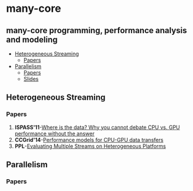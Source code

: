 # many-core
many-core programming, performance analysis and modeling
----

  * [Heterogeneous Streaming](#heterogeneous-streaming)
     * [Papers](#papers)
  * [Parallelism](#parallelism)
     * [Papers](#papers-1)
     * [Slides](#slides)


## Heterogeneous Streaming

### Papers

1. **ISPASS'11**-[Where is the data? Why you cannot debate CPU vs. GPU performance without the answer](https://dl.acm.org/citation.cfm?id=2015535)
2. **CCGrid'14**-[Performance models for CPU-GPU data transfers](https://ieeexplore.ieee.org/document/6846436/)
3. **PPL**-[Evaluating Multiple Streams on Heterogeneous Platforms](https://www.worldscientific.com/doi/pdf/10.1142/S0129626416400028)

## Parallelism

### Papers
